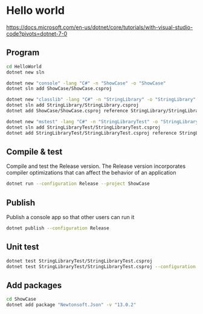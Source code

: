 # Hello world

<https://docs.microsoft.com/en-us/dotnet/core/tutorials/with-visual-studio-code?pivots=dotnet-7-0>

## Program

```bash
cd HelloWorld
dotnet new sln

dotnet new "console" -lang "C#" -n "ShowCase" -o "ShowCase"
dotnet sln add ShowCase/ShowCase.csproj

dotnet new "classlib" -lang "C#" -n "StringLibrary" -o "StringLibrary"
dotnet sln add StringLibrary/StringLibrary.csproj
dotnet add ShowCase/ShowCase.csproj reference StringLibrary/StringLibrary.csproj

dotnet new "mstest" -lang "C#" -n "StringLibraryTest" -o "StringLibraryTest"
dotnet sln add StringLibraryTest/StringLibraryTest.csproj
dotnet add StringLibraryTest/StringLibraryTest.csproj reference StringLibrary/StringLibrary.csproj
```

## Compile & test

Compile and test the Release version. The Release version incorporates compiler optimizations that can affect the behavior of an application

```bash
dotnet run --configuration Release --project ShowCase
```

## Publish

Publish a console app so that other users can run it

```bash
dotnet publish --configuration Release
```

## Unit test

```bash
dotnet test StringLibraryTest/StringLibraryTest.csproj
dotnet test StringLibraryTest/StringLibraryTest.csproj --configuration Release
```

## Add packages

```bash
cd ShowCase
dotnet add package "Newtonsoft.Json" -v "13.0.2"
```
